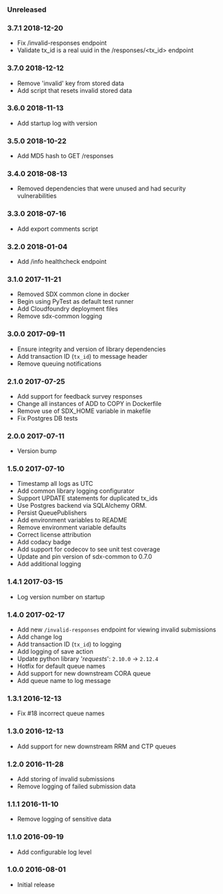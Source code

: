 ### Unreleased

### 3.7.1 2018-12-20
  - Fix /invalid-responses endpoint
  - Validate tx_id is a real uuid in the /responses/<tx_id> endpoint

### 3.7.0 2018-12-12
  - Remove 'invalid' key from stored data
  - Add script that resets invalid stored data

### 3.6.0 2018-11-13
  - Add startup log with version

### 3.5.0 2018-10-22
  - Add MD5 hash to GET /responses

### 3.4.0 2018-08-13
  - Removed dependencies that were unused and had security vulnerabilities
  
### 3.3.0 2018-07-16
  - Add export comments script

### 3.2.0 2018-01-04
  - Add /info healthcheck endpoint

### 3.1.0 2017-11-21
  - Removed SDX common clone in docker
  - Begin using PyTest as default test runner
  - Add Cloudfoundry deployment files
  - Remove sdx-common logging

### 3.0.0 2017-09-11
  - Ensure integrity and version of library dependencies
  - Add transaction ID (`tx_id`) to message header
  - Remove queuing notifications

### 2.1.0 2017-07-25
  - Add support for feedback survey responses
  - Change all instances of ADD to COPY in Dockerfile
  - Remove use of SDX_HOME variable in makefile
  - Fix Postgres DB tests

### 2.0.0 2017-07-11
  - Version bump

### 1.5.0 2017-07-10
  - Timestamp all logs as UTC
  - Add common library logging configurator
  - Support UPDATE statements for duplicated tx_ids
  - Use Postgres backend via SQLAlchemy ORM.
  - Persist QueuePublishers
  - Add environment variables to README
  - Remove environment variable defaults
  - Correct license attribution
  - Add codacy badge
  - Add support for codecov to see unit test coverage
  - Update and pin version of sdx-common to 0.7.0
  - Add additional logging

### 1.4.1 2017-03-15
  - Log version number on startup

### 1.4.0 2017-02-17
  - Add new `/invalid-responses` endpoint for viewing invalid submissions
  - Add change log
  - Add transaction ID (`tx_id`) to logging
  - Add logging of save action
  - Update python library '_requests_': `2.10.0` -> `2.12.4`
  - Hotfix for default queue names
  - Add support for new downstream CORA queue
  - Add queue name to log message

### 1.3.1 2016-12-13
  - Fix #18 incorrect queue names

### 1.3.0 2016-12-13
  - Add support for new downstream RRM and CTP queues

### 1.2.0 2016-11-28
  - Add storing of invalid submissions
  - Remove logging of failed submission data

### 1.1.1 2016-11-10
  - Remove logging of sensitive data

### 1.1.0 2016-09-19
  - Add configurable log level

### 1.0.0 2016-08-01
  - Initial release
